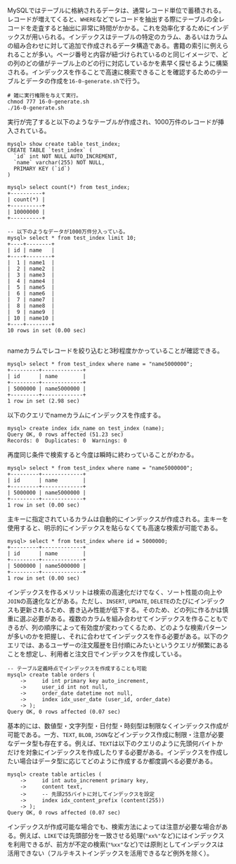 MySQLではテーブルに格納されるデータは、通常レコード単位で蓄積される。レコードが増えてくると、`WHERE`などでレコードを抽出する際にテーブルの全レコードを走査すると抽出に非常に時間がかかる。これを効率化するためにインデックスが用いられる。インデックスはテーブルの特定のカラム、あるいはカラムの組み合わせに対して追加で作成されるデータ構造である。書籍の索引に例えられることが多い。ページ番号と内容が紐づけられているのと同じイメージで、どの列のどの値がテーブル上のどの行に対応しているかを素早く探せるように構築される。インデックスを作ることで高速に検索できることを確認するためのテーブルとデータの作成を`16-0-generate.sh`で行う。
```
# 雑に実行権限を与えて実行。
chmod 777 16-0-generate.sh
./16-0-generate.sh
```
実行が完了すると以下のようなテーブルが作成され、1000万件のレコードが挿入されている。
```
mysql> show create table test_index;
CREATE TABLE `test_index` (
  `id` int NOT NULL AUTO_INCREMENT,
  `name` varchar(255) NOT NULL,
  PRIMARY KEY (`id`)
)

mysql> select count(*) from test_index;
+----------+
| count(*) |
+----------+
| 10000000 |
+----------+

-- 以下のようなデータが1000万件分入っている。
mysql> select * from test_index limit 10;
+----+--------+
| id | name   |
+----+--------+
|  1 | name1  |
|  2 | name2  |
|  3 | name3  |
|  4 | name4  |
|  5 | name5  |
|  6 | name6  |
|  7 | name7  |
|  8 | name8  |
|  9 | name9  |
| 10 | name10 |
+----+--------+
10 rows in set (0.00 sec)


```
nameカラムでレコードを絞り込むと3秒程度かかっていることが確認できる。
```
mysql> select * from test_index where name = "name5000000";
+---------+-------------+
| id      | name        |
+---------+-------------+
| 5000000 | name5000000 |
+---------+-------------+
1 row in set (2.98 sec)
```
以下のクエリでnameカラムにインデックスを作成する。
```
mysql> create index idx_name on test_index (name);
Query OK, 0 rows affected (51.23 sec)
Records: 0  Duplicates: 0  Warnings: 0
```
再度同じ条件で検索すると今度は瞬時に終わっていることがわかる。
```
mysql> select * from test_index where name = "name5000000";
+---------+-------------+
| id      | name        |
+---------+-------------+
| 5000000 | name5000000 |
+---------+-------------+
1 row in set (0.00 sec)
```
主キーに指定されているカラムは自動的にインデックスが作成される。主キーを使用すると、明示的にインデックスを貼らなくても高速な検索が可能である。
```
mysql> select * from test_index where id = 5000000;
+---------+-------------+
| id      | name        |
+---------+-------------+
| 5000000 | name5000000 |
+---------+-------------+
1 row in set (0.00 sec)
```
インデックスを作るメリットは検索の高速化だけでなく、ソート性能の向上や`JOIN`の高速化などがある。ただし、`INSERT`, `UPDATE`, `DELETE`のたびにインデックスも更新されるため、書き込み性能が低下する。そのため、どの列に作るかは慎重に選ぶ必要がある。複数のカラムを組み合わせてインデックスを作ることもできるが、列の順序によって有効度が変わってくるため、どのような検索パターンが多いのかを把握し、それに合わせてインデックスを作る必要がある。以下のクエリでは、あるユーザーの注文履歴を日付順にみたいというクエリが頻繁にあることを想定し、利用者と注文日でインデックスを作成している。
```
-- テーブル定義時点でインデックスを作成することも可能
mysql> create table orders (
    ->     id int primary key auto_increment,
    ->     user_id int not null,
    ->     order_date datetime not null,
    ->     index idx_user_date (user_id, order_date)
    -> );
Query OK, 0 rows affected (0.07 sec)
```
基本的には、数値型・文字列型・日付型・時刻型は制限なくインデックス作成が可能である。一方、`TEXT`, `BLOB`, `JSON`などインデックス作成に制限・注意が必要なデータ型も存在する。例えば、`TEXT`は以下のクエリのように先頭何バイトかだけを対象にインデックスを作成したりする必要がある。インデックスを作成したい場合はデータ型に応じてどのように作成するか都度調べる必要がある。
```
mysql> create table articles (
    ->     id int auto_increment primary key,
    ->     content text,
    ->     -- 先頭255バイトに対してインデックスを設定
    ->     index idx_content_prefix (content(255))
    -> );
Query OK, 0 rows affected (0.07 sec)
```
インデックスが作成可能な場合でも、検索方法によっては注意が必要な場合がある。例えば、`LIKE`では先頭部分を一致させる処理(`"xx%"`など)にはインデックスを利用できるが、前方が不定の検索(`"%xx"`など)では原則としてインデックスは活用できない（フルテキストインデックスを活用できるなど例外を除く）。